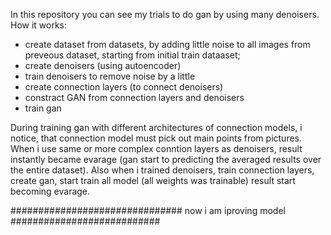 In this repository you can see my trials to do gan by using many denoisers. 
How it works: 
 - create dataset from datasets, by adding little noise to all images from preveous dataset, starting from initial train dataaset;
 - create denoisers (using autoencoder)
 - train denoisers to remove noise by a little
 - create connection layers (to connect denoisers)
 - constract GAN from connection layers and denoisers
 - train gan

During training gan with different architectures of connection models, i notice, that connection model must pick out main points from pictures. When i use same or more complex conntion layers as denoisers, result instantly became evarage (gan start to predicting the averaged results over the entire dataset). Also when i trained denoisers, train connection layers, create gan, start train all model (all weights was trainable) result start becoming evarage.
 
############################### now i am iproving model ###########################
